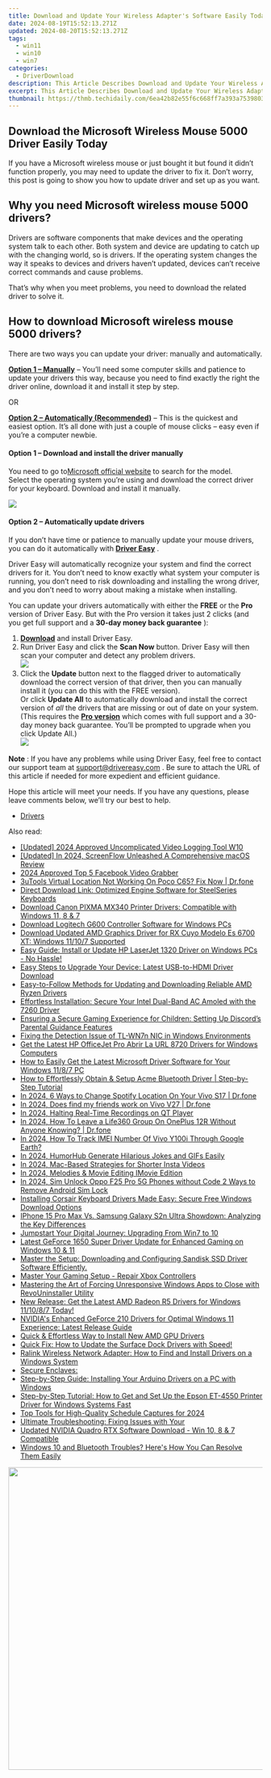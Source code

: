 ```yaml
---
title: Download and Update Your Wireless Adapter's Software Easily Today!
date: 2024-08-19T15:52:13.271Z
updated: 2024-08-20T15:52:13.271Z
tags:
  - win11
  - win10
  - win7
categories:
  - DriverDownload
description: This Article Describes Download and Update Your Wireless Adapter's Software Easily Today!
excerpt: This Article Describes Download and Update Your Wireless Adapter's Software Easily Today!
thumbnail: https://thmb.techidaily.com/6ea42b82e55f6c668ff7a393a7539803912a1c23ef44a3dc870ec2d24d91150f.jpg
---
```


## Download the Microsoft Wireless Mouse 5000 Driver Easily Today

If you have a Microsoft wireless mouse or just bought it but found it didn’t function properly, you may need to update the driver to fix it. Don’t worry, this post is going to show you how to update driver and set up as you want.

## Why you need Microsoft wireless mouse 5000 drivers?

 Drivers are software components that make devices and the operating system talk to each other. Both system and device are updating to catch up with the changing world, so is drivers. If the operating system changes the way it speaks to devices and drivers haven’t updated, devices can’t receive correct commands and cause problems.

 That’s why when you meet problems, you need to download the related driver to solve it.

## How to download Microsoft wireless mouse 5000 drivers?

 There are two ways you can update your driver: manually and automatically.

**[Option 1 – Manually](https://tools.techidaily.com/drivereasy/download/)**  – You’ll need some computer skills and patience to update your drivers this way, because you need to find exactly the right the driver online, download it and install it step by step.

OR

**[Option 2 – Automatically (Recommended)](https://www.drivereasy.com/knowledge/download-microsoft-wireless-mouse-5000-driver-easily-quickly/#op2)**  – This is the quickest and easiest option. It’s all done with just a couple of mouse clicks – easy even if you’re a computer newbie.

#### **Option 1 –** **Download and install the driver manually**

 You need to go to[Microsoft official website](https://www.microsoft.com/accessories/en-us/d/wireless-mouse-5000) to search for the model.  
 Select the operating system you’re using and download the correct driver for your keyboard. Download and install it manually.

![](https://images.drivereasy.com/wp-content/uploads/2019/09/500-1024x493.jpg)

#### **Option 2 – Automatically update drivers**

 If you don’t have time or patience to manually update your mouse drivers, you can do it automatically with **[Driver Easy](https://tools.techidaily.com/drivereasy/download/)**  .

 Driver Easy will automatically recognize your system and find the correct drivers for it. You don’t need to know exactly what system your computer is running, you don’t need to risk downloading and installing the wrong driver, and you don’t need to worry about making a mistake when installing.

 You can update your drivers automatically with either the **FREE** or the **Pro** version of Driver Easy. But with the Pro version it takes just 2 clicks (and you get full support and a **30-day money back guarantee** ):

1. **[Download](https://tools.techidaily.com/drivereasy/download/)**  and install Driver Easy.
2. Run Driver Easy and click the **Scan Now** button. Driver Easy will then scan your computer and detect any problem drivers.  
![](https://images.drivereasy.com/wp-content/uploads/2019/09/amd1-1.jpg)
3. Click the **Update**  button next to the flagged driver to automatically download the correct version of that driver, then you can manually install it (you can do this with the FREE version).  
 Or click **Update All** to automatically download and install the correct version of _all_ the drivers that are missing or out of date on your system. (This requires the **[Pro version](https://tools.techidaily.com/drivereasy/download/)**  which comes with full support and a 30-day money back guarantee. You’ll be prompted to upgrade when you click Update All.)  
![](https://images.drivereasy.com/wp-content/uploads/2019/09/5000.jpg)

**Note** : If you have any problems while using Driver Easy, feel free to contact our support team at [support@drivereasy.com](https://tools.techidaily.com/drivereasy/download/) .
 Be sure to attach the URL of this article if needed for more expedient and efficient guidance.

 Hope this article will meet your needs. If you have any questions, please leave comments below, we’ll try our best to help.

* [Drivers](https://tools.techidaily.com/drivereasy/download/)

<ins class="adsbygoogle"
     style="display:block"
     data-ad-format="autorelaxed"
     data-ad-client="ca-pub-7571918770474297"
     data-ad-slot="1223367746"></ins>



<ins class="adsbygoogle"
     style="display:block"
     data-ad-client="ca-pub-7571918770474297"
     data-ad-slot="8358498916"
     data-ad-format="auto"
     data-full-width-responsive="true"></ins>

<span class="atpl-alsoreadstyle">Also read:</span>
<div><ul>
<li><a href="https://screen-sharing-recording.techidaily.com/updated-2024-approved-uncomplicated-video-logging-tool-w10/"><u>[Updated] 2024 Approved  Uncomplicated Video Logging Tool  W10</u></a></li>
<li><a href="https://video-capture.techidaily.com/updated-in-2024-screenflow-unleashed-a-comprehensive-macos-review/"><u>[Updated] In 2024, ScreenFlow Unleashed  A Comprehensive macOS Review</u></a></li>
<li><a href="https://facebook-clips.techidaily.com/2024-approved-top-5-facebook-video-grabber/"><u>2024 Approved  Top 5 Facebook Video Grabber</u></a></li>
<li><a href="https://location-fake.techidaily.com/3utools-virtual-location-not-working-on-poco-c65-fix-now-drfone-by-drfone-virtual-android/"><u>3uTools Virtual Location Not Working On Poco C65? Fix Now | Dr.fone</u></a></li>
<li><a href="https://driver-download.techidaily.com/direct-download-link-optimized-engine-software-for-steelseries-keyboards/"><u>Direct Download Link: Optimized Engine Software for SteelSeries Keyboards</u></a></li>
<li><a href="https://driver-download.techidaily.com/download-canon-pixma-mx340-printer-drivers-compatible-with-windows-11-8-and-7/"><u>Download Canon PIXMA MX340 Printer Drivers: Compatible with Windows 11, 8 & 7</u></a></li>
<li><a href="https://driver-download.techidaily.com/download-logitech-g600-controller-software-for-windows-pcs/"><u>Download Logitech G600 Controller Software for Windows PCs</u></a></li>
<li><a href="https://driver-download.techidaily.com/download-updated-amd-graphics-driver-for-rx-cuyo-modelo-es-6700-xt-windows-11107-supported/"><u>Download Updated AMD Graphics Driver for RX Cuyo Modelo Es 6700 XT: Windows 11/10/7 Supported</u></a></li>
<li><a href="https://driver-download.techidaily.com/easy-guide-install-or-update-hp-laserjet-1320-driver-on-windows-pcs-no-hassle/"><u>Easy Guide: Install or Update HP LaserJet 1320 Driver on Windows PCs - No Hassle!</u></a></li>
<li><a href="https://driver-download.techidaily.com/easy-steps-to-upgrade-your-device-latest-usb-to-hdmi-driver-download/"><u>Easy Steps to Upgrade Your Device: Latest USB-to-HDMI Driver Download</u></a></li>
<li><a href="https://driver-download.techidaily.com/easy-to-follow-methods-for-updating-and-downloading-reliable-amd-ryzen-drivers/"><u>Easy-to-Follow Methods for Updating and Downloading Reliable AMD Ryzen Drivers</u></a></li>
<li><a href="https://driver-download.techidaily.com/effortless-installation-secure-your-intel-dual-band-ac-amoled-with-the-7260-driver/"><u>Effortless Installation: Secure Your Intel Dual-Band AC Amoled with the 7260 Driver</u></a></li>
<li><a href="https://tech-recovery.techidaily.com/ensuring-a-secure-gaming-experience-for-children-setting-up-discords-parental-guidance-features/"><u>Ensuring a Secure Gaming Experience for Children: Setting Up Discord’s Parental Guidance Features</u></a></li>
<li><a href="https://driver-download.techidaily.com/fixing-the-detection-issue-of-tl-wn7n-nic-in-windows-environments/"><u>Fixing the Detection Issue of TL-WN7n NIC in Windows Environments</u></a></li>
<li><a href="https://driver-download.techidaily.com/get-the-latest-hp-officejet-pro-abrir-la-url-8720-drivers-for-windows-computers/"><u>Get the Latest HP OfficeJet Pro Abrir La URL 8720 Drivers for Windows Computers</u></a></li>
<li><a href="https://driver-download.techidaily.com/how-to-easily-get-the-latest-microsoft-driver-software-for-your-windows-1187-pc/"><u>How to Easily Get the Latest Microsoft Driver Software for Your Windows 11/8/7 PC</u></a></li>
<li><a href="https://driver-download.techidaily.com/how-to-effortlessly-obtain-and-setup-acme-bluetooth-driver-step-by-step-tutorial/"><u>How to Effortlessly Obtain & Setup Acme Bluetooth Driver | Step-by-Step Tutorial</u></a></li>
<li><a href="https://fake-location.techidaily.com/in-2024-6-ways-to-change-spotify-location-on-your-vivo-s17-drfone-by-drfone-virtual-android/"><u>In 2024, 6 Ways to Change Spotify Location On Your Vivo S17 | Dr.fone</u></a></li>
<li><a href="https://location-social.techidaily.com/in-2024-does-find-my-friends-work-on-vivo-v27-drfone-by-drfone-virtual-android/"><u>In 2024, Does find my friends work on Vivo V27 | Dr.fone</u></a></li>
<li><a href="https://screen-sharing-recording.techidaily.com/in-2024-halting-real-time-recordings-on-qt-player/"><u>In 2024, Halting Real-Time Recordings on QT Player</u></a></li>
<li><a href="https://location-social.techidaily.com/in-2024-how-to-leave-a-life360-group-on-oneplus-12r-without-anyone-knowing-drfone-by-drfone-virtual-android/"><u>In 2024, How To Leave a Life360 Group On OnePlus 12R Without Anyone Knowing? | Dr.fone</u></a></li>
<li><a href="https://unlock-android.techidaily.com/in-2024-how-to-track-imei-number-of-vivo-y100i-through-google-earth-by-drfone-android/"><u>In 2024, How To Track IMEI Number Of Vivo Y100i Through Google Earth?</u></a></li>
<li><a href="https://some-techniques.techidaily.com/in-2024-humorhub-generate-hilarious-jokes-and-gifs-easily/"><u>In 2024, HumorHub  Generate Hilarious Jokes and GIFs Easily</u></a></li>
<li><a href="https://instagram-clips.techidaily.com/in-2024-mac-based-strategies-for-shorter-insta-videos/"><u>In 2024, Mac-Based Strategies for Shorter Insta Videos</u></a></li>
<li><a href="https://extra-support.techidaily.com/in-2024-melodies-and-movie-editing-imovie-edition/"><u>In 2024, Melodies & Movie Editing  IMovie Edition</u></a></li>
<li><a href="https://sim-unlock.techidaily.com/in-2024-sim-unlock-oppo-f25-pro-5g-phones-without-code-2-ways-to-remove-android-sim-lock-by-drfone-android/"><u>In 2024, Sim Unlock Oppo F25 Pro 5G Phones without Code 2 Ways to Remove Android Sim Lock</u></a></li>
<li><a href="https://driver-download.techidaily.com/installing-corsair-keyboard-drivers-made-easy-secure-free-windows-download-options/"><u>Installing Corsair Keyboard Drivers Made Easy: Secure Free Windows Download Options</u></a></li>
<li><a href="https://tech-renaissance.techidaily.com/iphone-15-pro-max-vs-samsung-galaxy-s2n-ultra-showdown-analyzing-the-key-differences/"><u>IPhone 15 Pro Max Vs. Samsung Galaxy S2n Ultra Showdown: Analyzing the Key Differences</u></a></li>
<li><a href="https://buynow-tips.techidaily.com/jumpstart-your-digital-journey-upgrading-from-win7-to-10/"><u>Jumpstart Your Digital Journey: Upgrading From Win7 to 10</u></a></li>
<li><a href="https://driver-download.techidaily.com/latest-geforce-1650-super-driver-update-for-enhanced-gaming-on-windows-10-and-11/"><u>Latest GeForce 1650 Super Driver Update for Enhanced Gaming on Windows 10 & 11</u></a></li>
<li><a href="https://driver-download.techidaily.com/master-the-setup-downloading-and-configuring-sandisk-ssd-driver-software-efficiently/"><u>Master the Setup: Downloading and Configuring Sandisk SSD Driver Software Efficiently.</u></a></li>
<li><a href="https://games-able.techidaily.com/master-your-gaming-setup-repair-xbox-controllers/"><u>Master Your Gaming Setup - Repair Xbox Controllers</u></a></li>
<li><a href="https://win-forum.techidaily.com/mastering-the-art-of-forcing-unresponsive-windows-apps-to-close-with-revouninstaller-utility/"><u>Mastering the Art of Forcing Unresponsive Windows Apps to Close with RevoUninstaller Utility</u></a></li>
<li><a href="https://driver-download.techidaily.com/new-release-get-the-latest-amd-radeon-r5-drivers-for-windows-111087-today/"><u>New Release: Get the Latest AMD Radeon R5 Drivers for Windows 11/10/8/7 Today!</u></a></li>
<li><a href="https://driver-download.techidaily.com/nvidias-enhanced-geforce-210-drivers-for-optimal-windows-11-experience-latest-release-guide/"><u>NVIDIA's Enhanced GeForce 210 Drivers for Optimal Windows 11 Experience: Latest Release Guide</u></a></li>
<li><a href="https://driver-download.techidaily.com/quick-and-effortless-way-to-install-new-amd-gpu-drivers/"><u>Quick & Effortless Way to Install New AMD GPU Drivers</u></a></li>
<li><a href="https://driver-download.techidaily.com/1722968936708-quick-fix-how-to-update-the-surface-dock-drivers-with-speed/"><u>Quick Fix: How to Update the Surface Dock Drivers with Speed!</u></a></li>
<li><a href="https://driver-download.techidaily.com/ralink-wireless-network-adapter-how-to-find-and-install-drivers-on-a-windows-system/"><u>Ralink Wireless Network Adapter: How to Find and Install Drivers on a Windows System</u></a></li>
<li><a href="https://driver-download.techidaily.com/secure-enclaves/"><u>Secure Enclaves:</u></a></li>
<li><a href="https://driver-download.techidaily.com/step-by-step-guide-installing-your-arduino-drivers-on-a-pc-with-windows/"><u>Step-by-Step Guide: Installing Your Arduino Drivers on a PC with Windows</u></a></li>
<li><a href="https://driver-download.techidaily.com/step-by-step-tutorial-how-to-get-and-set-up-the-epson-et-4550-printer-driver-for-windows-systems-fast/"><u>Step-by-Step Tutorial: How to Get and Set Up the Epson ET-4550 Printer Driver for Windows Systems Fast</u></a></li>
<li><a href="https://remote-screen-capture.techidaily.com/top-tools-for-high-quality-schedule-captures-for-2024/"><u>Top Tools for High-Quality Schedule Captures for 2024</u></a></li>
<li><a href="https://driver-download.techidaily.com/ultimate-troubleshooting-fixing-issues-with-your/"><u>Ultimate Troubleshooting: Fixing Issues with Your</u></a></li>
<li><a href="https://driver-download.techidaily.com/updated-nvidia-quadro-rtx-software-download-win-10-8-and-7-compatible/"><u>Updated NVIDIA Quadro RTX Software Download - Win 10, 8 & 7 Compatible</u></a></li>
<li><a href="https://driver-download.techidaily.com/windows-10-and-bluetooth-troubles-heres-how-you-can-resolve-them-easily/"><u>Windows 10 and Bluetooth Troubles? Here's How You Can Resolve Them Easily</u></a></li>
</ul></div>

<!-- affiliate ads begin -->
<a href="https://appsumo.8odi.net/c/5597632/2068416/7443" target="_top" id="2068416"><img src="//a.impactradius-go.com/display-ad/7443-2068416" border="0" alt="" width="1200" height="600"/></a><img height="0" width="0" src="https://appsumo.8odi.net/i/5597632/2068416/7443" style="position:absolute;visibility:hidden;" border="0" />
<!-- affiliate ads end -->